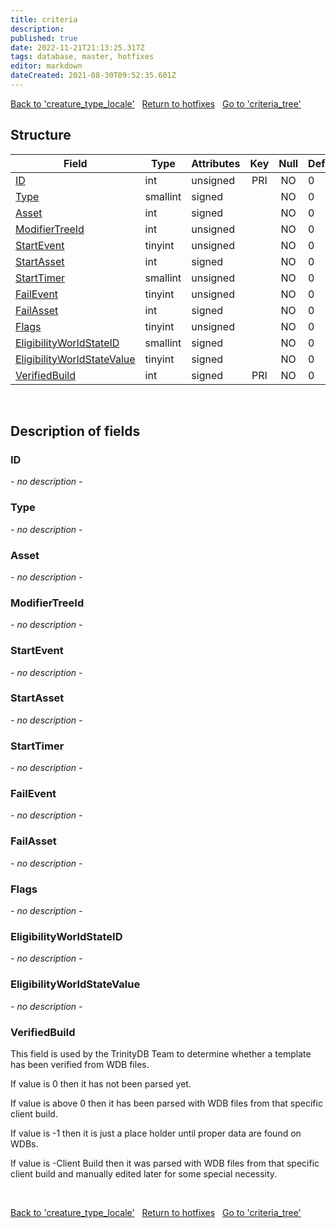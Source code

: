 ```yaml
---
title: criteria
description: 
published: true
date: 2022-11-21T21:13:25.317Z
tags: database, master, hotfixes
editor: markdown
dateCreated: 2021-08-30T09:52:35.601Z
---
```


<a href="https://trinitycore.info/en/database/master/hotfixes/creature_type_locale" class="mt-5 v-btn v-btn--depressed v-btn--flat v-btn--outlined theme--light v-size--default darkblue--text text--lighten-3"><span class="v-btn__content"><i aria-hidden="true" class="v-icon notranslate v-icon--left mdi mdi-arrow-left theme--light"></i><span>Back to 'creature_type_locale'</span></span></a>&nbsp;&nbsp;&nbsp;<a href="https://trinitycore.info/en/database/master/hotfixes/home" class="mt-5 v-btn v-btn--depressed v-btn--flat v-btn--outlined theme--light v-size--default darkblue--text text--lighten-3"><span class="v-btn__content"><i aria-hidden="true" class="v-icon notranslate v-icon--left mdi mdi-home-outline theme--light"></i><span>Return to hotfixes</span></span></a>&nbsp;&nbsp;&nbsp;<a href="https://trinitycore.info/en/database/master/hotfixes/criteria_tree" class="mt-5 v-btn v-btn--depressed v-btn--flat v-btn--outlined theme--light v-size--default darkblue--text text--lighten-3"><span class="v-btn__content"><span>Go to 'criteria_tree'</span><i aria-hidden="true" class="v-icon notranslate v-icon--right mdi mdi-arrow-right theme--light"></i></span></a>

## Structure

| Field | Type | Attributes | Key | Null | Default | Extra | Comment |
| --- | --- | --- | :---: | :---: | --- | --- | --- |
| [ID](#id) | int | unsigned | PRI | NO | 0 |  |  |
| [Type](#type) | smallint | signed |  | NO | 0 |  |  |
| [Asset](#asset) | int | signed |  | NO | 0 |  |  |
| [ModifierTreeId](#modifiertreeid) | int | unsigned |  | NO | 0 |  |  |
| [StartEvent](#startevent) | tinyint | unsigned |  | NO | 0 |  |  |
| [StartAsset](#startasset) | int | signed |  | NO | 0 |  |  |
| [StartTimer](#starttimer) | smallint | unsigned |  | NO | 0 |  |  |
| [FailEvent](#failevent) | tinyint | unsigned |  | NO | 0 |  |  |
| [FailAsset](#failasset) | int | signed |  | NO | 0 |  |  |
| [Flags](#flags) | tinyint | unsigned |  | NO | 0 |  |  |
| [EligibilityWorldStateID](#eligibilityworldstateid) | smallint | signed |  | NO | 0 |  |  |
| [EligibilityWorldStateValue](#eligibilityworldstatevalue) | tinyint | signed |  | NO | 0 |  |  |
| [VerifiedBuild](#verifiedbuild) | int | signed | PRI | NO | 0 |  |  |
&nbsp;
## Description of fields

### ID
*- no description -*
&nbsp;

### Type
*- no description -*
&nbsp;

### Asset
*- no description -*
&nbsp;

### ModifierTreeId
*- no description -*
&nbsp;

### StartEvent
*- no description -*
&nbsp;

### StartAsset
*- no description -*
&nbsp;

### StartTimer
*- no description -*
&nbsp;

### FailEvent
*- no description -*
&nbsp;

### FailAsset
*- no description -*
&nbsp;

### Flags
*- no description -*
&nbsp;

### EligibilityWorldStateID
*- no description -*
&nbsp;

### EligibilityWorldStateValue
*- no description -*
&nbsp;

### VerifiedBuild
This field is used by the TrinityDB Team to determine whether a template has been verified from WDB files.

If value is 0 then it has not been parsed yet.

If value is above 0 then it has been parsed with WDB files from that specific client build.

If value is -1 then it is just a place holder until proper data are found on WDBs.

If value is -Client Build then it was parsed with WDB files from that specific client build and manually edited later for some special necessity.

&nbsp;

<a href="https://trinitycore.info/en/database/master/hotfixes/creature_type_locale" class="mt-5 v-btn v-btn--depressed v-btn--flat v-btn--outlined theme--light v-size--default darkblue--text text--lighten-3"><span class="v-btn__content"><i aria-hidden="true" class="v-icon notranslate v-icon--left mdi mdi-arrow-left theme--light"></i><span>Back to 'creature_type_locale'</span></span></a>&nbsp;&nbsp;&nbsp;<a href="https://trinitycore.info/en/database/master/hotfixes/home" class="mt-5 v-btn v-btn--depressed v-btn--flat v-btn--outlined theme--light v-size--default darkblue--text text--lighten-3"><span class="v-btn__content"><i aria-hidden="true" class="v-icon notranslate v-icon--left mdi mdi-home-outline theme--light"></i><span>Return to hotfixes</span></span></a>&nbsp;&nbsp;&nbsp;<a href="https://trinitycore.info/en/database/master/hotfixes/criteria_tree" class="mt-5 v-btn v-btn--depressed v-btn--flat v-btn--outlined theme--light v-size--default darkblue--text text--lighten-3"><span class="v-btn__content"><span>Go to 'criteria_tree'</span><i aria-hidden="true" class="v-icon notranslate v-icon--right mdi mdi-arrow-right theme--light"></i></span></a>


